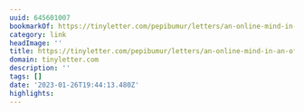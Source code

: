 ```yaml
---
uuid: 645601007
bookmarkOf: https://tinyletter.com/pepibumur/letters/an-online-mind-in-an-offline-world
category: link
headImage: ''
title: https://tinyletter.com/pepibumur/letters/an-online-mind-in-an-offline-world
domain: tinyletter.com
description: ''
tags: []
date: '2023-01-26T19:44:13.480Z'
highlights:
---
```



